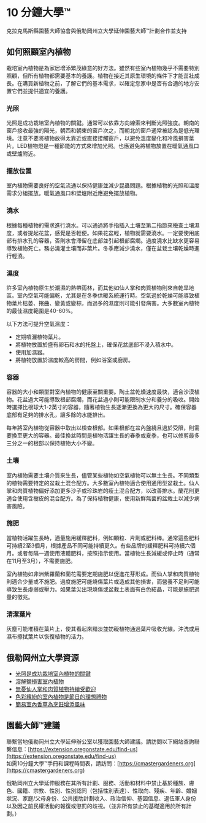 # 10 分鐘大學™  
克拉克馬斯縣園藝大師協會與俄勒岡州立大學延伸園藝大師™計劃合作並支持  

## 如何照顧室內植物  
栽培室內植物是為家居增添繁茂綠意的好方法。雖然有些室內植物幾乎不需要特別照顧，但所有植物都需要基本的養護。植物在接近其原生環境的條件下才能茁壯成長。在購買新植物之前，了解它們的基本需求，以確定您家中是否有合適的地方安置它們並提供適宜的養護。  

### 光照  
光照是成功栽培室內植物的關鍵。通常可以依靠方向線索來判斷光照強度。朝南的窗戶接收最強的陽光，朝西和朝東的窗戶次之，而朝北的窗戶通常被認為是低光環境。注意不要將植物放得太靠近或直接接觸窗戶，以避免溫度變化和冷風損害葉片。LED植物燈是一種節能的方式來增加光照。也應避免將植物放置在暖氣通風口或壁爐附近。  

### 擺放位置  
室內植物需要良好的空氣流通以保持健康並減少昆蟲問題。根據植物的光照和溫度需求分組擺放。暖氣通風口和壁爐附近應避免擺放植物。  

### 澆水  
根據每種植物的需求進行澆水。可以通過將手指插入土壤至第二指節來檢查土壤濕度，或者提起花盆，感覺是否輕便。如果花盆輕，植物就需要澆水。一定要使用底部有排水孔的容器，否則水會滯留在底部並引起根部腐爛。過度澆水比缺水更容易導致植物死亡。務必澆灌土壤而非葉片。冬季應減少澆水，僅在盆栽土壤乾燥時進行輕澆。  

### 濕度  
許多室內植物原生於潮濕的熱帶雨林，而其他如仙人掌和肉質植物則來自乾旱地區。室內空氣可能偏乾，尤其是在冬季供暖系統運行時。空氣過於乾燥可能導致植物葉片枯萎、捲曲、變黃或變棕，而過多的濕度則可能引發病害。大多數室內植物的最佳濕度範圍是40-60%。  

以下方法可提升空氣濕度：  
- 定期噴灑植物葉片。  
- 將植物放置於盛有卵石和水的托盤上，確保花盆底部不浸入積水中。  
- 使用加濕器。  
- 將植物放置於濕度較高的房間，例如浴室或廚房。  

### 容器  
容器的大小和類型對室內植物的健康至關重要。陶土盆乾燥速度最快，適合沙漠植物。花盆過大可能導致根部腐爛，而花盆過小則可能限制水分和養分的吸收。開始時選擇比根球大1-2英寸的容器，隨著植物生長逐漸更換為更大的尺寸。確保容器底部有足夠的排水孔，讓多餘的水能排出。  

每年將室內植物從容器中取出以檢查根部。如果根部在盆內盤繞且過於受限，則需要換至更大的容器。最佳換盆時間是植物活躍生長的春季或夏季，也可以修剪最多三分之一的根部以保持植物大小不變。  

### 土壤  
室內植物需要土壤介質來生長，儘管某些植物如空氣植物可以無土生長。不同類型的植物需要特定的盆栽土混合配方。大多數室內植物適合使用通用型盆栽土。仙人掌和肉質植物偏好添加更多沙子或珍珠岩的瘦土混合配方，以改善排水。蘭花則更適合使用含樹皮的混合配方。為了保持植物健康，使用新鮮無菌的盆栽土以減少病害風險。  

### 施肥  
當植物活躍生長時，適量施用緩釋肥料，例如顆粒、片劑或肥料棒。通常這些肥料可持續2至3個月，根據產品不同可能持續更久。有些品牌的緩釋肥料可持續六個月。或者每隔一週使用液體肥料，按照指示使用。當植物生長減緩或停止時（通常在11月至3月），不需要施肥。  

室內植物如非洲紫羅蘭和蘭花需要定期施肥以促進花芽形成。而仙人掌和肉質植物則適合少量或不施肥。過度施肥可能燒傷葉片或造成其他損害，而營養不足則可能導致生長虛弱或壓力。如果葉尖出現燒傷或盆栽土表面有白色結晶，可能是施肥過量的徵兆。  

### 清潔葉片  
灰塵可能堆積在葉片上，使其看起來黯淡並妨礙植物通過葉片吸收光線。沖洗或用濕布擦拭葉片以恢復植物的活力。  

## 俄勒岡州立大學資源  
- [光照是成功栽培室內植物的關鍵](https://extension.oregonstate.edu/news/light-exposure-key-growing-successful-houseplants)  
- [溶解鹽損害室內植物](https://extension.oregonstate.edu/news/soluble-salts-damaging-houseplants)  
- [無憂仙人掌和肉質植物持續受歡迎](https://extension.oregonstate.edu/news/carefree-succulents-continue-grow-popularity)  
- [色彩繽紛的室內植物是節日的理想禮物](https://extension.oregonstate.edu/news/colorful-indoor-plants-make-delightful-gifts-holidays)  
- [簡易室內香草為烹飪增添風味](https://extension.oregonstate.edu/news/pot-table-easy-indoor-herbs-spice-cooking)  

## 園藝大師™建議  
聯繫當地俄勒岡州立大學延伸辦公室以獲取園藝大師建議。請訪問以下網站查詢聯繫信息：[https://extension.oregonstate.edu/find-us](https://extension.oregonstate.edu/find-us)  
如需10分鐘大學™手冊和課程時間表，請訪問：[https://cmastergardeners.org](https://cmastergardeners.org)  

俄勒岡州立大學延伸服務在其所有計劃、服務、活動和材料中禁止基於種族、膚色、國籍、宗教、性別、性別認同（包括性別表達）、性取向、殘疾、年齡、婚姻狀況、家庭/父母身份、公共援助計劃收入、政治信仰、基因信息、退伍軍人身份以及因之前民權活動的報復或懲罰的歧視。（並非所有禁止的基礎適用於所有計劃。）